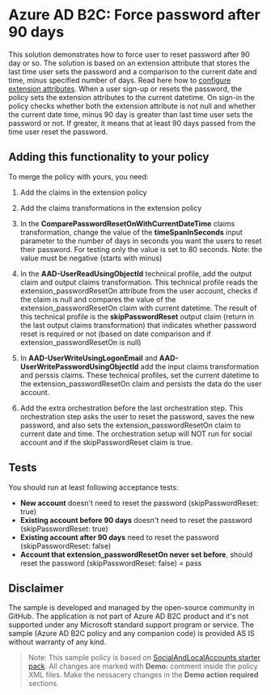 # Azure AD B2C: Force password after 90 days

This solution demonstrates how to force user to reset password after 90 day or so. The solution is based on an extension attribute that stores the last time user sets the password and a comparison to the current date and time, minus specified number of days. Read here how to [configure extension attributes](https://docs.microsoft.com/en-us/azure/active-directory-b2c/active-directory-b2c-create-custom-attributes-profile-edit-custom). When a user sign-up or resets the password, the policy sets the extension attributes to the current datetime. On sign-in the policy checks whether both the extension attribute is not null and whether the current date time, minus 90 day is greater than last time user sets the password or not. If greater, it means that at least 90 days passed from the time user reset the password.

## Adding this functionality to your policy
To merge the policy with yours, you need:
1.	Add the claims in the extension policy

1.	Add the claims transformations in the extension policy

1. In the **ComparePasswordResetOnWithCurrentDateTime** claims transformation, change the value of the **timeSpanInSeconds** input parameter to the number of days in seconds you want the users to reset their password. For testing only the value is set to 80 seconds. Note: the value must be negative (starts with minus)

1. In the **AAD-UserReadUsingObjectId** technical profile, add the output claim and output claims transformation.  This technical profile reads the extension_passwordResetOn attribute from the user account, checks if the claim is null and compares the value of the extension_passwordResetOn claim with current datetime. The result of this technical profile is the **skipPasswordReset** output claim (return in the last output claims transformation) that indicates whether password reset is required or not (based on date comparison and if extension_passwordResetOn is null) 

1. In **AAD-UserWriteUsingLogonEmail** and **AAD-UserWritePasswordUsingObjectId** add the input claims transformation and perssis claims. These technical profiles, set the current datetime to the extension_passwordResetOn claim and persists the data do the user account.

1.	Add the extra orchestration before the last orchestration step. This orchestration step asks the user to reset the password, saves the new password, and also sets the extension_passwordResetOn claim to current date and time. The orchestration setup will NOT run for social account and if the skipPasswordReset claim is true. 

## Tests
You should run at least following acceptance tests:
- **New account** doesn't need to reset the password (skipPasswordReset: true)
- **Existing account before 90 days** doesn't need to reset the password (skipPasswordReset: true)
- **Existing account after 90 days** need to reset the password (skipPasswordReset: false)
- **Account that extension_passwordResetOn never set before**, should reset the password (skipPasswordReset: false) = pass


## Disclaimer
The sample is developed and managed by the open-source community in GitHub. The application is not part of Azure AD B2C product and it's not supported under any Microsoft standard support program or service. The sample (Azure AD B2C policy and any companion code) is provided AS IS without warranty of any kind.

> Note:  This sample policy is based on [SocialAndLocalAccounts starter pack](https://github.com/Azure-Samples/active-directory-b2c-custom-policy-starterpack/tree/master/SocialAndLocalAccounts). All changes are marked with **Demo:** comment inside the policy XML files. Make the nessacery changes in the **Demo action required** sections.
